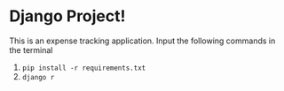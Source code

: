 # Django Project! 

This is an expense tracking application. Input the following commands in the terminal

1. `pip install -r requirements.txt`
2. `django r`
